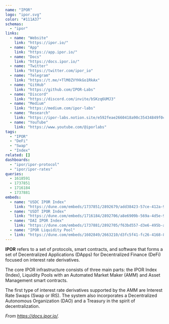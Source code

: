 ```yaml
---
name: "IPOR"
logo: "ipor.svg"
color: "#111A37"
schemas:
  - "ipor"
links:
  - name: "Website"
    link: "https://ipor.io/"
  - name: "App"
    link: "https://app.ipor.io/"
  - name: "Docs"
    link: "https://docs.ipor.io/"
  - name: "Twitter"
    link: "https://twitter.com/ipor_io"
  - name: "Telegram"
    link: "https://t.me/+TlM0ZVYHkGo1RkAx"
  - name: "GitHub"
    link: "https://github.com/IPOR-Labs"
  - name: "Discord"
    link: "https://discord.com/invite/bSKzq6UMJ3"
  - name: "Medium"
    link: "https://medium.com/ipor-labs"
  - name: "Research"
    link: "https://ipor-labs.notion.site/e592feae2660418a90c35434849f0c0b?v=d35d84b479204c26bc1bb30d2b8ace4a"
  - name: "YouTube"
    link: "https://www.youtube.com/@iporlabs"
tags:
  - "IPOR"
  - "DeFi"
  - "Swap"
  - "Index"
related: []
dashboards:
  - "ipor/ipor-protocol"
  - "ipor/ipor-rates"
queries:
  - 1618591
  - 1737851
  - 1716184
  - 1737881
embeds:
  - name: "USDC IPOR Index"
    link: "https://dune.com/embeds/1737851/2892679/add38423-57ce-412a-9df2-71fdcf92e84b"
  - name: "USDT IPOR Index"
    link: "https://dune.com/embeds/1716184/2892706/a8e6909b-569a-4d5e-9260-df86f7a84addd"
  - name: "DAI IPOR Index"
    link: "https://dune.com/embeds/1737881/2892705/f63bd557-d3e6-495b-a9f4-42881e070e86"
  - name: "IPOR Liquidity Pool"
  - link: "https://dune.com/embeds/1602849/2663210/d3fc5f41-fc26-4168-8109-2521999d78d0"
---
```


**IPOR** refers to a set of protocols, smart contracts, and software that forms a set of Decentralized Applications (DApps) for Decentralized Finance (DeFi) focused on interest rate derivatives.

The core IPOR infrastructure consists of three main parts: the IPOR Index (Index), Liquidity Pools with an Automated Market Maker (AMM) and Asset Management smart contracts.

The first type of interest rate derivatives supported by the AMM are Interest Rate Swaps (Swap or IRS). The system also incorporates a Decentralized Autonomous Organization (DAO) and a Treasury in the spirit of decentralization.

*From https://docs.ipor.io/.*
